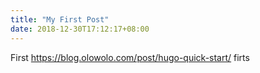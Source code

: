 ```yaml
---
title: "My First Post"
date: 2018-12-30T17:12:17+08:00
---
```

First
https://blog.olowolo.com/post/hugo-quick-start/
firts

